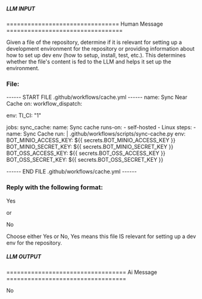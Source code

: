 ##### LLM INPUT #####
================================ Human Message =================================

Given a file of the repository, determine if it is relevant for setting up a development environment for the repository or providing information about how to set up dev env (how to setup, install, test, etc.). This determines whether the file's content is fed to the LLM and helps it set up the environment.

### File:
------ START FILE .github/workflows/cache.yml ------
name: Sync Near Cache
on:
  workflow_dispatch:

env:
  TI_CI: "1"

jobs:
  sync_cache:
    name: Sync cache
    runs-on:
    - self-hosted
    - Linux
    steps:
      - name: Sync Cache
        run: |
          .github/workflows/scripts/sync-cache.py
        env:
          BOT_MINIO_ACCESS_KEY: ${{ secrets.BOT_MINIO_ACCESS_KEY }}
          BOT_MINIO_SECRET_KEY: ${{ secrets.BOT_MINIO_SECRET_KEY }}
          BOT_OSS_ACCESS_KEY: ${{ secrets.BOT_OSS_ACCESS_KEY }}
          BOT_OSS_SECRET_KEY: ${{ secrets.BOT_OSS_SECRET_KEY }}

------ END FILE .github/workflows/cache.yml ------

### Reply with the following format:

<rel>Yes</rel>

or

<rel>No</rel>

Choose either Yes or No, Yes means this file IS relevant for setting up a dev env for the repository.

##### LLM OUTPUT #####
================================== Ai Message ==================================

<rel>No</rel>